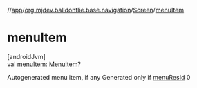 //[app](../../../index.md)/[org.mjdev.balldontlie.base.navigation](../index.md)/[Screen](index.md)/[menuItem](menu-item.md)

# menuItem

[androidJvm]\
val [menuItem](menu-item.md): [MenuItem](../-menu-item/index.md)?

Autogenerated menu item, if any Generated only if [menuResId](menu-res-id.md) 0
